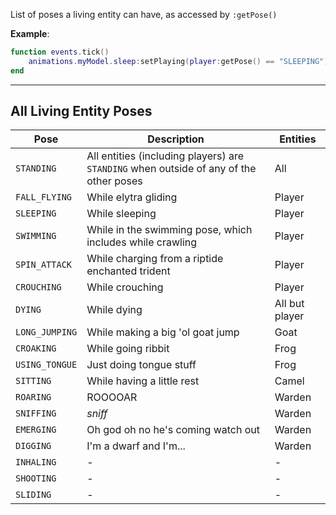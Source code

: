 List of poses a living entity can have, as accessed by <code>:getPose()</code>

**Example**:

```lua
function events.tick()
    animations.myModel.sleep:setPlaying(player:getPose() == "SLEEPING")
end
```

---

## All Living Entity Poses

| Pose           | Description                                                                            | Entities       |
| -------------- | -------------------------------------------------------------------------------------- | -------------- |
| `STANDING`     | All entities (including players) are `STANDING` when outside of any of the other poses | All            |
| `FALL_FLYING`  | While elytra gliding                                                                   | Player         |
| `SLEEPING`     | While sleeping                                                                         | Player         |
| `SWIMMING`     | While in the swimming pose, which includes while crawling                              | Player         |
| `SPIN_ATTACK`  | While charging from a riptide enchanted trident                                        | Player         |
| `CROUCHING`    | While crouching                                                                        | Player         |
| `DYING`        | While dying                                                                            | All but player |
| `LONG_JUMPING` | While making a big 'ol goat jump                                                       | Goat           |
| `CROAKING`     | While going ribbit                                                                     | Frog           |
| `USING_TONGUE` | Just doing tongue stuff                                                                | Frog           |
| `SITTING`      | While having a little rest                                                             | Camel          |
| `ROARING`      | ROOOOAR                                                                                | Warden         |
| `SNIFFING`     | _sniff_                                                                                | Warden         |
| `EMERGING`     | Oh god oh no he's coming watch out                                                     | Warden         |
| `DIGGING`      | I'm a dwarf and I'm...                                                                 | Warden         |
| `INHALING`     | -                                                                                      | -              |
| `SHOOTING`     | -                                                                                      | -              |
| `SLIDING`      | -                                                                                      | -              |
